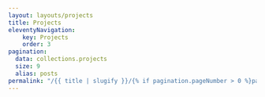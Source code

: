 ```yaml
---
layout: layouts/projects
title: Projects
eleventyNavigation:
    key: Projects
    order: 3
pagination:
  data: collections.projects
  size: 9
  alias: posts
permalink: "/{{ title | slugify }}/{% if pagination.pageNumber > 0 %}page/{{ pagination.pageNumber + 1}}/{% endif %}"
---
```

